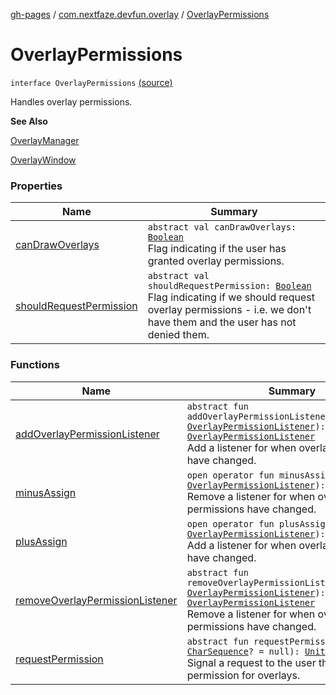 [gh-pages](../../index.md) / [com.nextfaze.devfun.overlay](../index.md) / [OverlayPermissions](./index.md)

# OverlayPermissions

`interface OverlayPermissions` [(source)](https://github.com/NextFaze/dev-fun/tree/master/devfun/src/main/java/com/nextfaze/devfun/overlay/Permissions.kt#L46)

Handles overlay permissions.

**See Also**

[OverlayManager](../-overlay-manager/index.md)

[OverlayWindow](../-overlay-window/index.md)

### Properties

| Name | Summary |
|---|---|
| [canDrawOverlays](can-draw-overlays.md) | `abstract val canDrawOverlays: `[`Boolean`](https://kotlinlang.org/api/latest/jvm/stdlib/kotlin/-boolean/index.html)<br>Flag indicating if the user has granted overlay permissions. |
| [shouldRequestPermission](should-request-permission.md) | `abstract val shouldRequestPermission: `[`Boolean`](https://kotlinlang.org/api/latest/jvm/stdlib/kotlin/-boolean/index.html)<br>Flag indicating if we should request overlay permissions - i.e. we don't have them and the user has not denied them. |

### Functions

| Name | Summary |
|---|---|
| [addOverlayPermissionListener](add-overlay-permission-listener.md) | `abstract fun addOverlayPermissionListener(listener: `[`OverlayPermissionListener`](../-overlay-permission-listener.md)`): `[`OverlayPermissionListener`](../-overlay-permission-listener.md)<br>Add a listener for when overlay permissions have changed. |
| [minusAssign](minus-assign.md) | `open operator fun minusAssign(listener: `[`OverlayPermissionListener`](../-overlay-permission-listener.md)`): `[`Unit`](https://kotlinlang.org/api/latest/jvm/stdlib/kotlin/-unit/index.html)<br>Remove a listener for when overlay permissions have changed. |
| [plusAssign](plus-assign.md) | `open operator fun plusAssign(listener: `[`OverlayPermissionListener`](../-overlay-permission-listener.md)`): `[`Unit`](https://kotlinlang.org/api/latest/jvm/stdlib/kotlin/-unit/index.html)<br>Add a listener for when overlay permissions have changed. |
| [removeOverlayPermissionListener](remove-overlay-permission-listener.md) | `abstract fun removeOverlayPermissionListener(listener: `[`OverlayPermissionListener`](../-overlay-permission-listener.md)`): `[`OverlayPermissionListener`](../-overlay-permission-listener.md)<br>Remove a listener for when overlay permissions have changed. |
| [requestPermission](request-permission.md) | `abstract fun requestPermission(reason: `[`CharSequence`](https://kotlinlang.org/api/latest/jvm/stdlib/kotlin/-char-sequence/index.html)`? = null): `[`Unit`](https://kotlinlang.org/api/latest/jvm/stdlib/kotlin/-unit/index.html)<br>Signal a request to the user that we want permission for overlays. |
